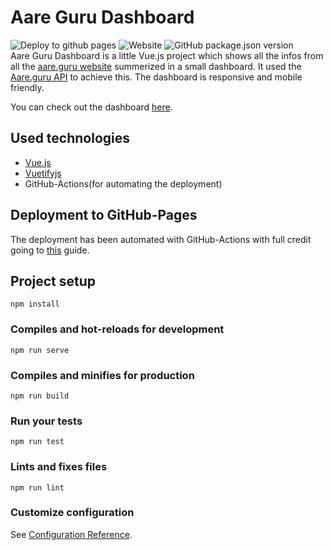 # Aare Guru Dashboard
![Deploy to github pages](https://github.com/MasterEvarior/aare-guru-dashboard/workflows/Deploy%20to%20github%20pages/badge.svg?branch=master) ![Website](https://img.shields.io/website?url=https%3A%2F%2Fmasterevarior.github.io%2Faare-guru-dashboard%2F) ![GitHub package.json version](https://img.shields.io/github/package-json/v/MasterEvarior/aare-guru-dashboard)  
Aare Guru Dashboard is a little Vue.js project which shows all the infos from all the [aare.guru website](aare.guru) summerized in a small dashboard. It used the [Aare.guru API](https://aareguru.existenz.ch/openapi/) to achieve this. The dashboard is responsive and mobile friendly.

You can check out the dashboard [here](https://masterevarior.github.io/aare-guru-dashboard/).

## Used technologies
 - [Vue.js](https://vuejs.org)
 - [Vuetifyjs](https://vuetifyjs.com)
 - GitHub-Actions(for automating the deployment)

## Deployment to GitHub-Pages
The deployment has been automated with GitHub-Actions with full credit going to [this](https://dev.to/rolanddoda/deploy-to-github-pages-like-a-pro-with-github-actions-4hdg) guide.

## Project setup
```
npm install
```

### Compiles and hot-reloads for development
```
npm run serve
```

### Compiles and minifies for production
```
npm run build
```

### Run your tests
```
npm run test
```

### Lints and fixes files
```
npm run lint
```

### Customize configuration
See [Configuration Reference](https://cli.vuejs.org/config/).
